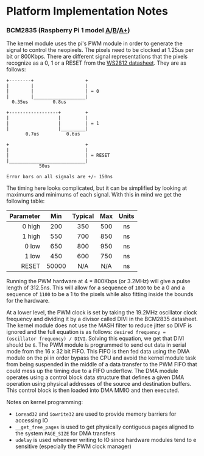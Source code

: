 # Platform Implementation Notes

### **BCM2835 (Raspberry Pi 1 model [A](https://www.raspberrypi.org/products/model-a/)/[B](https://www.raspberrypi.org/products/model-b/)/[A+](https://www.raspberrypi.org/products/model-a-plus/))**

The kernel module uses the pi's PWM module in order to generate the signal to control the neopixels. The pixels need to be clocked at 1.25us per bit or 800Kbps. There are different signal representations that the pixels recognize as a 0, 1 or a RESET from the [WS2812 datasheet](https://cdn-shop.adafruit.com/datasheets/WS2812.pdf). They are as follows:

```
+--------+                   +
|        |                   |
|        |                   | = 0
|        |___________________|
  0.35us         0.8us

+------------------+         +
|                  |         |
|                  |         | = 1
|                  |_________|
       0.7us          0.6us

+                            +
|                            |
|                            | = RESET
|____________________________|
            50us

Error bars on all signals are +/- 150ns
```

The timing here looks complicated, but it can be simplified by looking at maximums and minimums of each signal. With this in mind we get the following table:

| Parameter | Min   | Typical | Max  | Units |
| ---------:|:-----:|:-------:|:----:|:-----:|
| 0 high    | 200   |  350    | 500  | ns    |
| 1 high    | 550   |  700    | 850  | ns    |
| 0 low     | 650   |  800    | 950  | ns    |
| 1 low     | 450   |  600    | 750  | ns    |
| RESET     | 50000 |  N/A    | N/A  | ns    |

Running the PWM hardware at 4 * 800Kbps (or 3.2MHz) will give a pulse length of 312.5ns. This will allow for a sequence of `1000` to be a 0 and a sequence of `1100` to be a 1 to the pixels while also fitting inside the bounds for the hardware.

At a lower level, the PWM clock is set by taking the 19.2MHz oscillator clock frequency and dividing it by a divisor called DIVI in the BCM2835 datasheet. The kernel module does not use the MASH filter to reduce jitter so DIVF is ignored and the full equation is as follows: `desired frequency = (oscillator frequency) / DIVI`. Solving this equation, we get that DIVI should be `6`. The PWM module is programmed to send out data in serial mode from the 16 x 32 bit FIFO. This FIFO is then fed data using the DMA module on the pi in order bypass the CPU and avoid the kernel module task from being suspended in the middle of a data transfer to the PWM FIFO that could mess up the timing due to a FIFO underflow. The DMA module operates using a control block data structure that defines a given DMA operation using physical addresses of the source and destination buffers. This control block is then loaded into DMA MMIO and then executed.

Notes on kernel programming:
- `ioread32` and `iowrite32` are used to provide memory barriers for accessing IO
- `__get_free_pages` is used to get physically contiguous pages aligned to the system `PAGE_SIZE` for DMA transfers
- `udelay` is used whenever writing to IO since hardware modules tend to e sensitive (especially the PWM clock manager)

